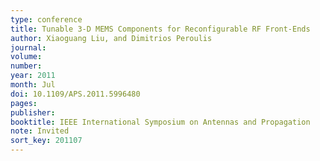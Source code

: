 ```yaml
---
type: conference
title: Tunable 3-D MEMS Components for Reconfigurable RF Front-Ends
author: Xiaoguang Liu, and Dimitrios Peroulis
journal:
volume:
number:
year: 2011
month: Jul
doi: 10.1109/APS.2011.5996480
pages:
publisher:
booktitle: IEEE International Symposium on Antennas and Propagation
note: Invited
sort_key: 201107
---
```

